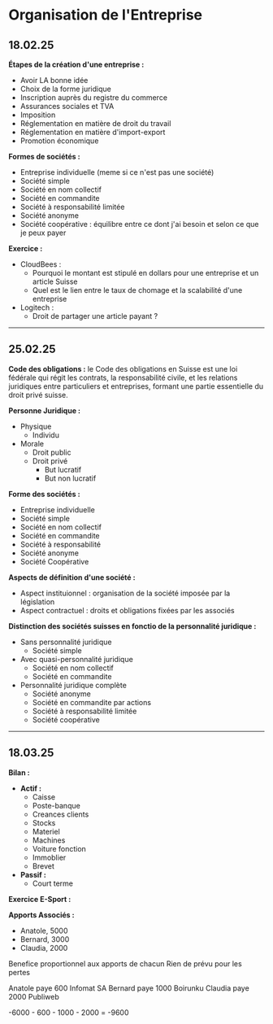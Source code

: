 # Organisation de l'Entreprise

## 18.02.25

**Étapes de la création d'une entreprise :**
- Avoir LA bonne idée
- Choix de la forme juridique
- Inscription auprès du registre du commerce
- Assurances sociales et TVA
- Imposition
- Réglementation en matière de droit du travail
- Réglementation en matière d'import-export
- Promotion économique

**Formes de sociétés :**
- Entreprise individuelle (meme si ce n'est pas une société)
- Société simple
- Société en nom collectif
- Société en commandite
- Société à responsabilité limitée
- Société anonyme
- Société coopérative : équilibre entre ce dont j'ai besoin et selon ce que je peux payer

**Exercice :**
- CloudBees :
  - Pourquoi le montant est stipulé en dollars pour une entreprise et un article Suisse
  - Quel est le lien entre le taux de chomage et la scalabilité d'une entreprise
- Logitech :
  - Droit de partager une article payant ?

---

## 25.02.25

**Code des obligations :** le Code des obligations en Suisse est une loi fédérale qui régit les contrats, la responsabilité civile, et les relations juridiques entre particuliers et entreprises, formant une partie essentielle du droit privé suisse.

**Personne Juridique :**
- Physique
  - Individu
- Morale
  - Droit public
  - Droit privé
    - But lucratif
    - But non lucratif

**Forme des sociétés :**
- Entreprise individuelle
- Société simple
- Société en nom collectif
- Société en commandite
- Société à responsabilité
- Société anonyme
- Société Coopérative

**Aspects de définition d'une société :**
- Aspect instituionnel : organisation de la société imposée par la législation
- Aspect contractuel : droits et obligations fixées par les associés

**Distinction des sociétés suisses en fonctio de la personnalité juridique :**
- Sans personnalité juridique
  - Société simple
- Avec quasi-personnalité juridique
  - Société en nom collectif
  - Société en commandite
- Personnalité juridique complète
  - Société anonyme
  - Société en commandite par actions
  - Société à responsabilité limitée
  - Société coopérative

---

## 18.03.25

**Bilan :**
- **Actif :**
  - Caisse
  - Poste-banque
  - Creances clients
  - Stocks
  - Materiel
  - Machines
  - Voiture fonction
  - Immoblier
  - Brevet
- **Passif :**
  - Court terme

**Exercice E-Sport :**

**Apports Associés :** 
- Anatole, 5000
- Bernard, 3000
- Claudia, 2000

Benefice proportionnel aux apports de chacun
Rien de prévu pour les pertes

Anatole paye 600 Infomat SA
Bernard paye 1000 Boirunku
Claudia paye 2000 Publiweb

-6000 - 600 - 1000 - 2000 = -9600

